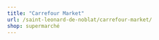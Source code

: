 ```yaml
---
title: "Carrefour Market"
url: /saint-leonard-de-noblat/carrefour-market/
shop: supermarché
---
```

